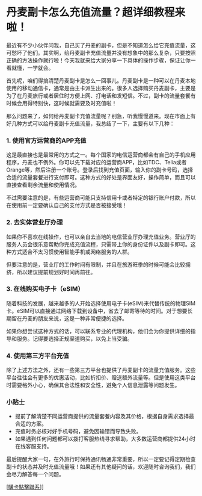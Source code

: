 # 丹麦副卡怎么充值流量？超详细教程来啦！

最近有不少小伙伴问我，自己买了丹麦的副卡，但是不知道怎么给它充值流量，这可愁坏了他们。其实啊，给丹麦副卡充值流量并没有想象中的那么复杂，只要按照正确的方法操作就行啦！今天我就来给大家分享一下具体的操作步骤，保证让你一看就懂，一学就会。

首先呢，咱们得搞清楚丹麦副卡是怎么一回事儿。丹麦副卡是一种可以在丹麦本地使用的移动通信卡，通常是由主卡派生出来的。很多人选择购买丹麦副卡，主要是为了在丹麦旅行或者居住时方便上网、打电话和发短信。不过，副卡的流量套餐有时候会用得特别快，这时候就需要及时充值啦！

那么问题来了，如何给丹麦副卡充值流量呢？别急，听我慢慢道来。现在市面上有好几种方式可以给丹麦副卡充值流量，我总结了一下，主要有以下几种：

### 1. 使用官方运营商的APP充值

这是最直接也是最常用的方式之一。每个国家的电信运营商都会有自己的手机应用程序，丹麦也不例外。你可以先下载对应的运营商APP，比如TDC、Telia或者Orange等，然后注册一个账号。登录后找到充值页面，输入你的副卡号码，选择合适的流量套餐进行支付即可。这种方式的好处是界面友好，操作简单，而且可以直接查看剩余流量和使用情况。

不过需要注意的是，有些运营商可能只支持信用卡或者特定的银行账户付款，所以在使用前一定要确认自己的支付方式是否被接受哦！

### 2. 去实体营业厅办理

如果你不喜欢在线操作，也可以亲自去当地的电信营业厅办理充值业务。营业厅的服务人员会很乐意帮助你完成充值流程，只需带上你的身份证件以及副卡即可。这种方式适合不太习惯使用智能手机或网络服务的人群。

但要注意的是，营业厅的工作时间有限制，并且在旅游旺季的时候可能会比较拥挤，所以建议提前规划好时间再前往。

### 3. 在线购买电子卡（eSIM）

随着科技的发展，越来越多的人开始选择使用电子卡(eSIM)来代替传统的物理SIM卡。eSIM可以直接通过网络下载到设备中，省去了邮寄等待的时间。对于想要长期留在丹麦的朋友来说，这是一种非常便捷的选择。

如果你想尝试这种方式的话，可以联系专业的代理机构，他们会为你提供详细的指导和服务。记得要选择正规渠道购买，以免上当受骗。

### 4. 使用第三方平台充值

除了上述方法之外，还有一些第三方平台也提供了丹麦副卡的流量充值服务。这些平台往往会有更多的优惠活动，比如折扣价、赠送额外流量等。但是使用这类平台时需要格外小心，确保其合法性和安全性，避免个人信息泄露等问题发生。

### 小贴士

- 提前了解清楚不同运营商提供的流量套餐内容及其价格，根据自身需求选择最合适的方案。
- 充值时务必核对好手机号码，避免因输错而导致失败。
- 如果遇到任何问题都可以拨打客服热线寻求帮助，大多数运营商都提供24小时在线客服支持。

最后提醒大家一句，在外旅行时保持通讯畅通非常重要，所以一定要记得定期检查副卡的状态并及时充值流量哦！如果还有其他疑问的话，欢迎随时咨询我们，我们会尽力解答每一个问题。

[[購卡點擊聯系](https://t.me/s/esim1088)]]